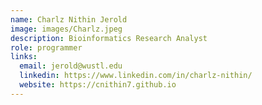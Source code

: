 ```yaml
---
name: Charlz Nithin Jerold
image: images/Charlz.jpeg
description: Bioinformatics Research Analyst
role: programmer
links:
  email: jerold@wustl.edu
  linkedin: https://www.linkedin.com/in/charlz-nithin/
  website: https://cnithin7.github.io
---
```

